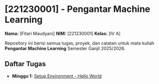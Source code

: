 # [221230001] - Pengantar Machine Learning

**Nama:** [Fitari Maudyani]
**NIM:** [221230001]
**Kelas:** [IV A]

Repository ini berisi semua tugas, proyek, dan catatan untuk mata kuliah **Pengantar Machine Learning** Semester Ganjil 2025/2026.

## Daftar Tugas
- **Minggu 1:** [Setup Environment - Hello World](https://colab.research.google.com/github/221230001-wq/221230001-Pengantar-ML/blob/main/tugas_minggu_1_hello_world.ipynb)
